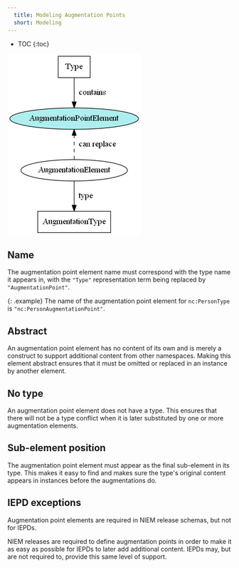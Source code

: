```yaml
---
  title: Modeling Augmentation Points
  short: Modeling
---
```


- TOC
{:toc}

![Augmentation point element](../images/aug-point.png)

## Name

The augmentation point element name must correspond with the type name it appears in, with the `"Type"` representation term being replaced by `"AugmentationPoint"`.

{: .example}
The name of the augmentation point element for `nc:PersonType` is `"nc:PersonAugmentationPoint"`.

## Abstract

An augmentation point element has no content of its own and is merely a construct to support additional content from other namespaces.  Making this element abstract ensures that it must be omitted or replaced in an instance by another element.

## No type

An augmentation point element does not have a type.  This ensures that there will not be a type conflict when it is later substituted by one or more augmentation elements.

## Sub-element position

The augmentation point element must appear as the final sub-element in its type.  This makes it easy to find and makes sure the type's original content appears in instances before the augmentations do.

## IEPD exceptions

Augmentation point elements are required in NIEM release schemas, but not for IEPDs.

NIEM releases are required to define augmentation points in order to make it as easy as possible for IEPDs to later add additional content.  IEPDs may, but are not required to, provide this same level of support.
